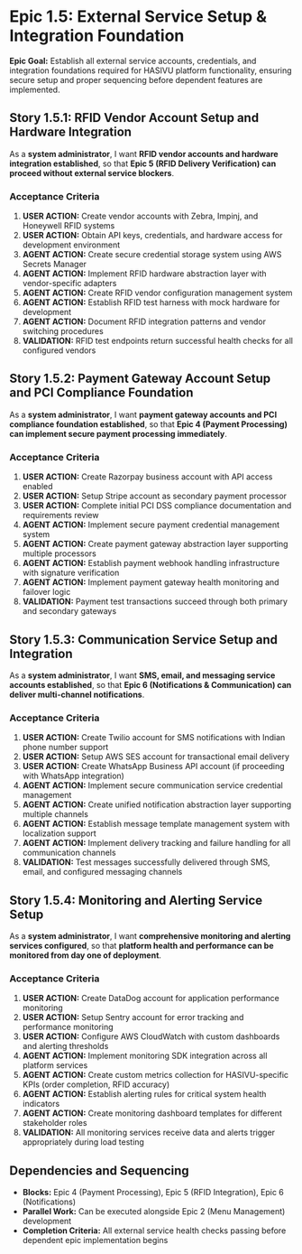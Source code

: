 # Epic 1.5: External Service Setup & Integration Foundation

**Epic Goal:** Establish all external service accounts, credentials, and integration foundations required for HASIVU platform functionality, ensuring secure setup and proper sequencing before dependent features are implemented.

## Story 1.5.1: RFID Vendor Account Setup and Hardware Integration

As a **system administrator**,
I want **RFID vendor accounts and hardware integration established**,
so that **Epic 5 (RFID Delivery Verification) can proceed without external service blockers**.

### Acceptance Criteria
1. **USER ACTION:** Create vendor accounts with Zebra, Impinj, and Honeywell RFID systems
2. **USER ACTION:** Obtain API keys, credentials, and hardware access for development environment
3. **AGENT ACTION:** Create secure credential storage system using AWS Secrets Manager
4. **AGENT ACTION:** Implement RFID hardware abstraction layer with vendor-specific adapters
5. **AGENT ACTION:** Create RFID vendor configuration management system
6. **AGENT ACTION:** Establish RFID test harness with mock hardware for development
7. **AGENT ACTION:** Document RFID integration patterns and vendor switching procedures
8. **VALIDATION:** RFID test endpoints return successful health checks for all configured vendors

## Story 1.5.2: Payment Gateway Account Setup and PCI Compliance Foundation

As a **system administrator**,
I want **payment gateway accounts and PCI compliance foundation established**,
so that **Epic 4 (Payment Processing) can implement secure payment processing immediately**.

### Acceptance Criteria
1. **USER ACTION:** Create Razorpay business account with API access enabled
2. **USER ACTION:** Setup Stripe account as secondary payment processor
3. **USER ACTION:** Complete initial PCI DSS compliance documentation and requirements review
4. **AGENT ACTION:** Implement secure payment credential management system
5. **AGENT ACTION:** Create payment gateway abstraction layer supporting multiple processors
6. **AGENT ACTION:** Establish payment webhook handling infrastructure with signature verification
7. **AGENT ACTION:** Implement payment gateway health monitoring and failover logic
8. **VALIDATION:** Payment test transactions succeed through both primary and secondary gateways

## Story 1.5.3: Communication Service Setup and Integration

As a **system administrator**,
I want **SMS, email, and messaging service accounts established**,
so that **Epic 6 (Notifications & Communication) can deliver multi-channel notifications**.

### Acceptance Criteria
1. **USER ACTION:** Create Twilio account for SMS notifications with Indian phone number support
2. **USER ACTION:** Setup AWS SES account for transactional email delivery
3. **USER ACTION:** Create WhatsApp Business API account (if proceeding with WhatsApp integration)
4. **AGENT ACTION:** Implement secure communication service credential management
5. **AGENT ACTION:** Create unified notification abstraction layer supporting multiple channels
6. **AGENT ACTION:** Establish message template management system with localization support
7. **AGENT ACTION:** Implement delivery tracking and failure handling for all communication channels
8. **VALIDATION:** Test messages successfully delivered through SMS, email, and configured messaging channels

## Story 1.5.4: Monitoring and Alerting Service Setup

As a **system administrator**,
I want **comprehensive monitoring and alerting services configured**,
so that **platform health and performance can be monitored from day one of deployment**.

### Acceptance Criteria
1. **USER ACTION:** Create DataDog account for application performance monitoring
2. **USER ACTION:** Setup Sentry account for error tracking and performance monitoring
3. **USER ACTION:** Configure AWS CloudWatch with custom dashboards and alerting thresholds
4. **AGENT ACTION:** Implement monitoring SDK integration across all platform services
5. **AGENT ACTION:** Create custom metrics collection for HASIVU-specific KPIs (order completion, RFID accuracy)
6. **AGENT ACTION:** Establish alerting rules for critical system health indicators
7. **AGENT ACTION:** Create monitoring dashboard templates for different stakeholder roles
8. **VALIDATION:** All monitoring services receive data and alerts trigger appropriately during load testing

## Dependencies and Sequencing
- **Blocks:** Epic 4 (Payment Processing), Epic 5 (RFID Integration), Epic 6 (Notifications)
- **Parallel Work:** Can be executed alongside Epic 2 (Menu Management) development
- **Completion Criteria:** All external service health checks passing before dependent epic implementation begins